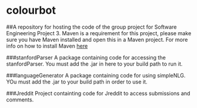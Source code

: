 # colourbot
##A repository for hosting the code of the group project for Software Engineering Project 3.
Maven is a requirement for this project, please make sure you have Maven installed and open this in a Maven project.
For more info on how to install Maven [here](http://stackoverflow.com/questions/8620127/maven-in-eclipse-step-by-step-installation)

###stanfordParser
A package containing code for accessing the stanfordParser. You must add the .jar in here to your build path to run it.

###languageGenerator
A package containing code for using simpleNLG. YOu must add the .jar to your build path in order to use it.

###Jreddit
Project containting code for Jreddit to access submissions and comments.
